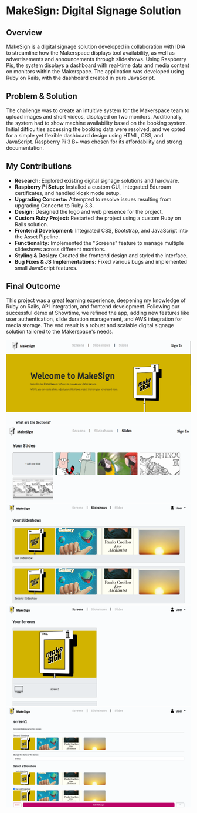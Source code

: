 

# MakeSign: Digital Signage Solution

## Overview
MakeSign is a digital signage solution developed in collaboration with IDiA to streamline how the Makerspace displays tool availability, as well as advertisements and announcements through slideshows. Using Raspberry Pis, the system displays a dashboard with real-time data and media content on monitors within the Makerspace. The application was developed using Ruby on Rails, with the dashboard created in pure JavaScript.

## Problem & Solution
The challenge was to create an intuitive system for the Makerspace team to upload images and short videos, displayed on two monitors. Additionally, the system had to show machine availability based on the booking system. Initial difficulties accessing the booking data were resolved, and we opted for a simple yet flexible dashboard design using HTML, CSS, and JavaScript. Raspberry Pi 3 B+ was chosen for its affordability and strong documentation.

## My Contributions
- **Research:** Explored existing digital signage solutions and hardware.
- **Raspberry Pi Setup:** Installed a custom GUI, integrated Eduroam certificates, and handled kiosk mode setup.
- **Upgrading Concerto:** Attempted to resolve issues resulting from upgrading Concerto to Ruby 3.3.
- **Design:** Designed the logo and web presence for the project.
- **Custom Ruby Project:** Restarted the project using a custom Ruby on Rails solution.
- **Frontend Development:** Integrated CSS, Bootstrap, and JavaScript into the Asset Pipeline.
- **Functionality:** Implemented the "Screens" feature to manage multiple slideshows across different monitors.
- **Styling & Design:** Created the frontend design and styled the interface.
- **Bug Fixes & JS Implementations:** Fixed various bugs and implemented small JavaScript features.

## Final Outcome
This project was a great learning experience, deepening my knowledge of Ruby on Rails, API integration, and frontend development. Following our successful demo at Showtime, we refined the app, adding new features like user authentication, slide duration management, and AWS integration for media storage. The end result is a robust and scalable digital signage solution tailored to the Makerspace's needs.

![Welcome](screenshot1.png)
![Slides](screenshot2.png)
![Screenshows](screenshot3.png)
![Screens](screenshot4.png)
![EditScreens](screenshot5.png)
